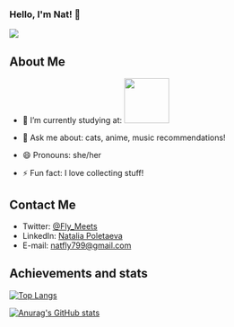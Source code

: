 ### Hello, I'm Nat! 👋

![](https://user-images.githubusercontent.com/91270103/167804106-54960157-1067-4cb2-a41a-b685bef44e2f.png)

## About Me

- 🌱 I’m currently studying at: <img width="80" src="https://img.shields.io/badge/Microverse-blueviolet"><br/>

- 💬 Ask me about: cats, anime, music recommendations!<br/>

- 😄 Pronouns: she/her<br/>

- ⚡ Fun fact: I love collecting stuff!

## Contact Me

- Twitter: [@Fly_Meets](https://twitter.com/Fly_Meets)
- LinkedIn: [Natalia Poletaeva](https://www.linkedin.com/in/natalia-poletaeva-b9a5b0222/)
- E-mail: [natfly799@gmail.com](https://mail.google.com/mail/u/0/?tab=rm&ogbl#inbox?compose=GTvVlcSGKZRMsRbZCxczXLlsXBDdzqjbxHtcMmhzTSWXHTrMHFcBGgwbDgsNczwSbtSkWfSrmBvCL)

## Achievements and stats

[![Top Langs](https://github-readme-stats.vercel.app/api/top-langs/?username=NataliaPoletaeva&layout=compact&theme=buefy)](https://github.com/anuraghazra/github-readme-stats)

[![Anurag's GitHub stats](https://github-readme-stats.vercel.app/api?username=NataliaPoletaeva&hide=issues,contribs&theme=buefy)](https://github.com/anuraghazra/github-readme-stats)
